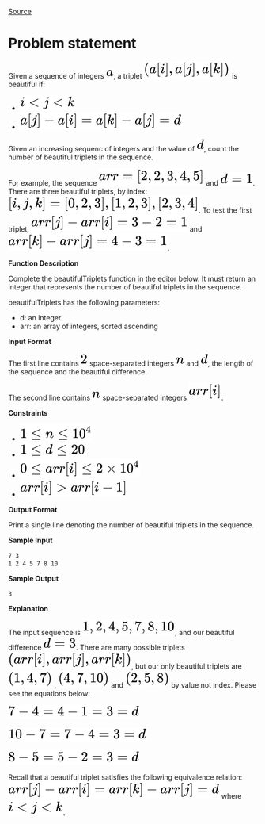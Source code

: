 [Source](https://www.hackerrank.com/challenges/beautiful-triplets)
# Problem statement
Given a sequence of integers ![](./Resources/Element1.svg), a triplet ![](./Resources/Element2.svg) is beautiful if:


* ![](./Resources/Element3.svg)
* ![](./Resources/Element4.svg)

Given an increasing sequenc of integers and the value of ![](./Resources/Element5.svg), count the number of beautiful triplets in the sequence.

For example, the sequence ![](./Resources/Element6.svg) and ![](./Resources/Element7.svg).  There are three beautiful triplets, by index: ![](./Resources/Element8.svg).  To test the first triplet, ![](./Resources/Element9.svg) and ![](./Resources/Element10.svg).  


**Function Description**

Complete the beautifulTriplets function in the editor below.  It must return an integer that represents the number of beautiful triplets in the sequence.  

beautifulTriplets has the following parameters:  


* d: an integer  
* arr: an array of integers, sorted ascending  





**Input Format**


The first line contains ![](./Resources/Element11.svg) space-separated integers ![](./Resources/Element12.svg) and ![](./Resources/Element5.svg), the length of the sequence and the beautiful difference. 


The second line contains ![](./Resources/Element12.svg) space-separated integers ![](./Resources/Element13.svg).





**Constraints**



* ![](./Resources/Element14.svg)
* ![](./Resources/Element15.svg)
* ![](./Resources/Element16.svg)
* ![](./Resources/Element17.svg)





**Output Format**


Print a single line denoting the number of beautiful triplets in the sequence.





**Sample Input**


```
7 3
1 2 4 5 7 8 10
```




**Sample Output**


```
3
```




**Explanation**


The input sequence is ![](./Resources/Element18.svg), and our beautiful difference ![](./Resources/Element19.svg). There are many possible triplets ![](./Resources/Element20.svg), but our only beautiful triplets are ![](./Resources/Element21.svg) , ![](./Resources/Element22.svg) and ![](./Resources/Element23.svg) by value not index. Please see the equations below:     

![](./Resources/Element24.svg)

![](./Resources/Element25.svg)

![](./Resources/Element26.svg)



Recall that a beautiful triplet satisfies the following equivalence relation: ![](./Resources/Element27.svg) where ![](./Resources/Element3.svg). 





